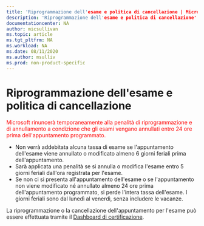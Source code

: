 ```yaml
---
title: 'Riprogrammazione dell'esame e politica di cancellazione | Microsoft Docs'
description: 'Riprogrammazione dell'esame e politica di cancellazione' 
documentationcenter: NA 
author: micsullivan
ms.topic: article
ms.tgt_pltfrm: NA
ms.workload: NA
ms.date: 08/11/2020
ms.author: msulliv
ms.prod: non-product-specific
---
```

# Riprogrammazione dell'esame e politica di cancellazione

<div><font color='red'>Microsoft rinuncerà temporaneamente alla penalità di riprogrammazione e di annullamento a condizione che gli esami vengano annullati entro 24 ore prima dell'appuntamento programmato.</font></div>

- Non verrà addebitata alcuna tassa di esame se l'appuntamento dell'esame viene annullato o modificato almeno 6 giorni feriali prima dell'appuntamento.
- Sarà applicata una penalità se si annulla o modifica l'esame entro 5 giorni feriali dall'ora registrata per l'esame.
- Se non ci si presenta all'appuntamento dell'esame o se l'appuntamento non viene modificato né annullato almeno 24 ore prima dell'appuntamento programmato, si perde l'intera tassa dell'esame. I giorni feriali sono dal lunedì al venerdì, senza includere le vacanze.

La riprogrammazione o la cancellazione dell'appuntamento per l'esame può essere effettuata tramite il [Dashboard di certificazione](https://aka.ms/certdashboard).
